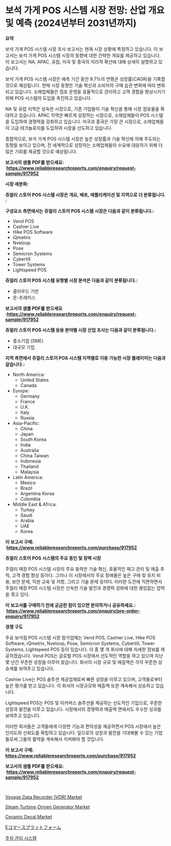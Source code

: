 <p><h1>보석 가게 POS 시스템 시장 전망: 산업 개요 및 예측 (2024년부터 2031년까지)</h1></p><p><strong>요약</strong></p>
<p><p>보석 가게 POS 시스템 시장 조사 보고서는 현재 시장 상황에 특정하고 있습니다. 이 보고서는 보석 가게 POS 시스템 시장의 동향에 대한 간략한 개요를 제공하고 있습니다. 이 보고서는 NA, APAC, 유럽, 미국 및 중국의 지리적 확산에 대해 상세히 설명하고 있습니다.</p><p>보석 가게 POS 시스템 시장은 예측 기간 동안 9.7%의 연평균 성장률(CAGR)을 기록할 것으로 예상됩니다. 현재 시장 동향은 기술 혁신과 소비자의 구매 습관 변화에 따라 변화되고 있습니다. 소매업체들은 점포 운영을 효율적으로 관리하고 고객 경험을 향상시키기 위해 POS 시스템의 도입을 촉진하고 있습니다.</p><p>NA 및 유럽 지역은 성숙한 시장으로, 기존 기업들이 기술 혁신을 통해 시장 점유율을 확대하고 있습니다. APAC 지역은 빠르게 성장하는 시장으로, 소매업체들이 POS 시스템을 도입하여 경쟁력을 강화하고 있습니다. 미국과 중국은 가장 큰 시장으로, 소매업체들이 고급 테크놀로지를 도입하여 시장을 선도하고 있습니다.</p><p>종합적으로, 보석 가게 POS 시스템 시장은 높은 성장률과 기술 혁신에 의해 주도되는 동향을 보이고 있으며, 전 세계적으로 성장하는 소매업체들의 수요에 대응하기 위해 더 많은 기회를 제공할 것으로 예상됩니다.</p></p>
<p><strong>보고서의 샘플 PDF를 받으세요: &nbsp;<a href="https://www.reliableresearchreports.com/enquiry/request-sample/917952">https://www.reliableresearchreports.com/enquiry/request-sample/917952</a></strong></p>
<p><strong>시장 세분화:</strong></p>
<p><strong> 쥬얼리 스토어 POS 시스템 시장은 개요, 배포, 애플리케이션 및 지역으로 더 분류됩니다. :</strong></p>
<p><strong>구성요소 측면에서는 쥬얼리 스토어 POS 시스템 시장은 다음과 같이 분류됩니다.:</strong></p>
<p><ul><li>Vend POS</li><li>Cashier Live</li><li>Hike POS Software</li><li>iQmetrix</li><li>Nveloop</li><li>Pose</li><li>Semicron Systems</li><li>Cybertill</li><li>Tower Systems</li><li>Lightspeed POS</li></ul></p>
<p><strong> 쥬얼리 스토어 POS 시스템 유형별 시장 분석은 다음과 같이 분류됩니다.:</strong></p>
<p><ul><li>클라우드 기반</li><li>온-프레미스</li></ul></p>
<p><strong>보고서의 샘플 PDF를 받으세요 :<a href="https://www.reliableresearchreports.com/enquiry/request-sample/917952">https://www.reliableresearchreports.com/enquiry/request-sample/917952</a></strong></p>
<p><strong> 쥬얼리 스토어 POS 시스템 응용 분야별 시장 산업 조사는 다음과 같이 분류됩니다.:</strong></p>
<p><ul><li>중소기업 (SME)</li><li>대규모 기업</li></ul></p>
<p><strong>지역 측면에서 쥬얼리 스토어 POS 시스템 지역별로 이용 가능한 시장 플레이어는 다음과 같습니다.:</strong></p>
<p><ul>
    <li>
        North America:
        <ul>
            <li>United States</li>
            <li>Canada</li>
        </ul>
    </li>
    <li>
        Europe:
        <ul>
            <li>Germany</li>
            <li>France</li>
            <li>U.K.</li>
            <li>Italy</li>
            <li>Russia</li>
        </ul>
    </li>
    <li>
        Asia-Pacific:
        <ul>
            <li>China</li>
            <li>Japan</li>
            <li>South Korea</li>
            <li>India</li>
            <li>Australia</li>
            <li>China Taiwan</li>
            <li>Indonesia</li>
            <li>Thailand</li>
            <li>Malaysia</li>
        </ul>
    </li>
    <li>
        Latin America:
        <ul>
            <li>Mexico</li>
            <li>Brazil</li>
            <li>Argentina Korea</li>
            <li>Colombia</li>
        </ul>
    </li>
    <li>
        Middle East & Africa:
        <ul>
            <li>Turkey</li>
            <li>Saudi</li>
            <li>Arabia</li>
            <li>UAE</li>
            <li>Korea</li>
        </ul>
    </li>
    </ul></p>
<p><strong>이 보고서 구매: &nbsp;<a href="https://www.reliableresearchreports.com/purchase/917952">https://www.reliableresearchreports.com/purchase/917952</a></strong></p>
<p><strong>쥬얼리 스토어 POS 시스템의 주요 동인 및 장벽 시장</strong></p>
<p><p>주얼리 매장 POS 시스템 시장의 주요 동력은 기술 혁신, 효율적인 재고 관리 및 매출 추적, 고객 경험 향상 등이다. 그러나 이 시장에서의 주요 장애물은 높은 구매 및 유지 비용, 보안 문제, 직원 교육 및 저항, 그리고 기술 문제 등이다. 이러한 도전에 직면하면서 주얼리 매장 POS 시스템 시장은 신속한 기술 발전과 경쟁력 강화에 대한 끊임없는 압력을 겪고 있다.</p></p>
<p><strong>이 보고서를 구매하기 전에 궁금한 점이 있으면 문의하거나 공유하세요.: &nbsp;<a href="https://www.reliableresearchreports.com/enquiry/pre-order-enquiry/917952">https://www.reliableresearchreports.com/enquiry/pre-order-enquiry/917952</a></strong></p>
<p><strong>경쟁 구도</strong></p>
<p><p>주요 보석점 POS 시스템 시장 참가업체는 Vend POS, Cashier Live, Hike POS Software, iQmetrix, Nveloop, Pose, Semicron Systems, Cybertill, Tower Systems, Lightspeed POS 등이 있습니다. 이 중 몇 개 회사에 대해 자세한 정보를 제공하겠습니다. Vend POS는 글로벌 POS 시장에서 선도적인 역할을 하고 있으며 지난 몇 년간 꾸준한 성장을 이루어 왔습니다. 회사의 시장 규모 및 매출액은 각각 꾸준한 상승세를 보여주고 있습니다.</p><p>Cashier Live는 POS 솔루션 제공업체로써 빠른 성장을 이루고 있으며, 고객들로부터 높은 평가를 받고 있습니다. 이 회사의 시장규모와 매출액 또한 계속해서 상승하고 있습니다.</p><p>Lightspeed POS는 POS 및 이커머스 솔루션을 제공하는 선도적인 기업으로, 꾸준한 성장과 발전을 이루고 있습니다. 시장에서의 경쟁력과 매출액 면에서도 우수한 성과를 보여주고 있습니다.</p><p>이러한 회사들은 고객들에게 다양한 기능과 편의성을 제공하면서 POS 시장에서 높은 인지도와 신뢰도를 확립하고 있습니다. 앞으로의 성장과 발전을 기대해볼 수 있는 기업들로써 그들의 활약을 계속해서 지켜봐야 할 것입니다.</p></p>
<p><strong>이 보고서 구매: &nbsp; <a href="https://www.reliableresearchreports.com/purchase/917952">https://www.reliableresearchreports.com/purchase/917952</a></strong></p>
<p><strong>보고서의 샘플 PDF를 받으세요: &nbsp;<a href="https://www.reliableresearchreports.com/enquiry/request-sample/917952">https://www.reliableresearchreports.com/enquiry/request-sample/917952</a></strong><strong></strong></p>
<p>&nbsp;</p>
<p><p><a href="https://fuschia-pecorino-a6d.notion.site/Voyage-Data-Recorder-VDR-Market-Size-Furnishes-Valuable-Information-Encompassing-Market-Share-Mar-cca491bfd1234c25b79c25c842d3a5a0">Voyage Data Recorder (VDR) Market</a></p><p><a href="https://github.com/mahnoor2003/Market-Research-Report-List-3/blob/main/steam-turbine-driven-generator-market.md">Steam Turbine-Driven Generator Market</a></p><p><a href="https://five-trouble-98a.notion.site/Global-Ceramic-Decal-Market-by-Types-Applications-and-Major-Players-with-Regional-Growth-Rate-Ana-9c0e33cc993749cdb746d59c06b9424d">Ceramic Decal Market</a></p><p><a href="https://github.com/wkuactfdzwizk06/Market-Research-Report-List-1/blob/main/4812022183567.md">Eコマースプラットフォーム</a></p><p><a href="https://medium.com/@nicholepatriciadoylenwnrjr0/%EC%A3%BC%EC%B0%A8%EA%B4%80%EB%A6%AC-%EC%8B%9C%EC%8A%A4%ED%85%9C-%EC%8B%9C%EC%9E%A5-%EC%8B%9C%EC%9E%A5-cagr-%EC%8B%9C%EC%9E%A5-%EB%8F%99%ED%96%A5-%EB%B0%8F-%EC%84%B1%EC%9E%A5-%EC%A0%84%EB%9E%B5%EC%97%90-%EB%8C%80%ED%95%9C-%ED%86%B5%EC%B0%B0%EB%A0%A5-ecc23ebd2dcc">주차 관리 시스템</a></p></p>
